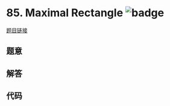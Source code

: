 # 85. Maximal Rectangle ![badge](https://img.shields.io/badge/-hard-red?style=flat-square)

[题目链接](https://leetcode.com/problems/maximal-rectangle)

## 题意

## 解答

## 代码

